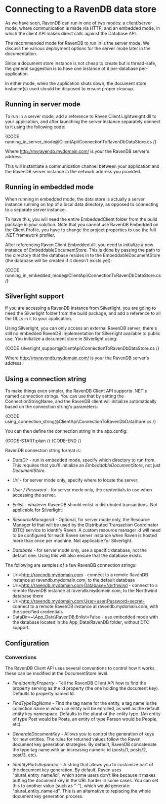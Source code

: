 ﻿# Connecting to a RavenDB data store

As we have seen, RavenDB can run in one of two modes: a client/server mode, where communication is made via HTTP; and an embedded mode, in which the client API makes direct calls against the Database API.

The recommended mode for RavenDB to run in is the server mode. We discuss the various deployment options for the server mode later in the documentation.

Since a document store instance is not cheap to create but is thread-safe, the general suggestion is to have one instance of it per-database per-application.

In either mode, when the application shuts down, the document store instance(s) used should be disposed to ensure proper cleanup.

## Running in server mode

To run in a server mode, add a reference to Raven.Client.Lightweight.dll to your application, and after launching the server instance separately connect to it using the following code:

{CODE running_in_server_mode@ClientApi\ConnectionToRavenDbDataStore.cs /}

Where http://myravendb.mydomain.com/ is your the RavenDB server's address.

This will instantiate a communication channel between your application and the RavenDB server instance in the network address you provided.

## Running in embedded mode

When running in embedded mode, the data store is actually a server instance running on top of a local data directory, as opposed to connecting to a separate server instance.

To have this, you will need the entire EmbeddedClient folder from the build package in your solution. Note that you cannot use RavenDB Embedded on the Client Profile, you have to change the project properties to use the full .NET framework profiler. 

After referencing Raven.Client.Embedded.dll, you need to initialize a new instance of EmbeddableDocumentStore. This is done by passing the path to the directory that the database resides in to the EmbeddableDocumentStore (the database will be created if it doesn't exists yet):

{CODE running_in_embedded_mode@ClientApi\ConnectionToRavenDbDataStore.cs /}

## Silverlight support

If you are accessing a RavenDB instance from Silverlight, you are going to need the Silverlight folder from the build package, and add a reference to all the DLLs in it to your application.

Using Silverlight, you can only access an external RavenDB server; there's still no embedded RavenDB implementation for Silverlight available to public use. You initialize a document store in Silverlight using:

{CODE silverlight_support@ClientApi\ConnectionToRavenDbDataStore.cs /}

Where http://myravendb.mydomain.com/ is your the RavenDB server's address.

## Using a connection string

To make things even simpler, the RavenDB Client API supports .NET's named connection strings. You can use that by setting the ConnectionStringName, and the RavenDB client will initialize automatically based on the connection string's parameters:

{CODE using_connection_string@ClientApi\ConnectionToRavenDbDataStore.cs /}

You can then define the connection string in the app.config:

{CODE-START:plain /}
  <connectionStrings>
    <add name="Local" connectionString="DataDir = ~\Data"/>
    <add name="Server" connectionString="Url = http://localhost:8080"/>
    <add name="Secure" connectionString="Url = http://localhost:8080;user=beam;password=up;ResourceManagerId=d5723e19-92ad-4531-adad-8611e6e05c8a"/>
  </connectionStrings>
{CODE-END /}

RavenDB connection string format is:

* _DataDir_ - run in embedded mode, specify which directory to run from. This requires that you'll initialize an *EmbeddableDocumentStore*, not just *DocumentStore*.

* _Url_ - for server mode only, specify where to locate the server.

* _User / Password_ - for server mode only, the credentials to use when accessing the server.

* _Enlist_ - whatever RavenDB should enlist in distributed transactions. Not applicable for Silverlight.

* _ResourceManagerId_ - Optional, for server mode only, the Resource Manager Id that will be used by the Distributed Transaction Coordinator (DTC) service to identify Raven. A custom resource manager id will need to be configured for each Raven server instance when Raven is hosted more than once per machine. Not applicable for Silverlight.

* _Database_ - for server mode only, use a specific database, not the default one. Using this will also ensure that the database exists.

The following are samples of a few RavenDB connection strings:

* Url=http://ravendb.mydomain.com - connect to a remote RavenDB instance at ravendb.mydomain.com, to the default database
* Url=http://ravendb.mydomain.com;Database=Northwind - connect to a remote RavenDB instance at ravendb.mydomain.com, to the Northwind database there
* Url=http://ravendb.mydomain.com;User=user;Password=secret- connect to a remote RavenDB instance at ravendb.mydomain.com, with the specified credentials
* DataDir=~\App_Data\RavenDB;Enlist=False - use embedded mode with the database located in the App_Data\RavenDB folder, without DTC support.

## Configuration

### Conventions

The RavenDB Client API uses several conventions to control how it works, these can be modified at the DocumentStore level.

* _FindIdentityProperty_ - Tell the RavenDB Client API how to find the property serving as the id property (the one holding the document key). Defaults to property named Id.

* _FindTypeTagName_ - Find the tag name for the entity, a tag name is the collection name in which an entity will be enrolled, as well as the default entity key namespace. Defaults to the plural of the entity type. (An entity of type Post would be Posts, an entity of type Person would be People, etc).

* _GenerateDocumentKey_ - Allows you to control the generation of keys for new entities. The rules for returned values follow the Raven document key generation strategies. By default, RavenDB concatenate the type tag name with an increasing numeric id (posts/1, posts/2, post/3, etc).

* _IdentityPartsSeparator_ - A string that allows you to customize part of the document key generation. By default, Raven uses "plural_entity_name/id", which some users don't like because it makes putting the document key in the URL harder in some cases. You can set this to another value (such as "-"), which would generate: "plural_entity_name-id". This is an alternative to replacing the whole document key generation process.
